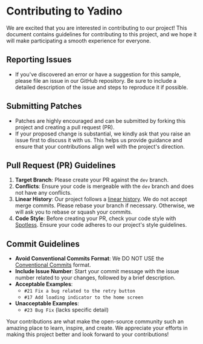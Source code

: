 # Contributing to Yadino

We are excited that you are interested in contributing to our project! This document contains guidelines for contributing to this project, and we hope it will make participating a smooth experience for everyone.

## Reporting Issues

- If you've discovered an error or have a suggestion for this sample, please file an issue in our GitHub repository. Be sure to include a detailed description of the issue and steps to reproduce it if possible.

## Submitting Patches

- Patches are highly encouraged and can be submitted by forking this project and creating a pull request (PR).
- If your proposed change is substantial, we kindly ask that you raise an issue first to discuss it with us. This helps us provide guidance and ensure that your contributions align well with the project's direction.

## Pull Request (PR) Guidelines

1. **Target Branch**: Please create your PR against the `dev` branch.
2. **Conflicts**: Ensure your code is mergeable with the `dev` branch and does not have any conflicts.
3. **Linear History**: Our project follows a [linear history](https://www.bitsnbites.eu/a-tidy-linear-git-history/). We do not accept merge commits. Please rebase your branch if necessary. Otherwise, we will ask you to rebase or squash your commits.
4. **Code Style**: Before creating your PR, check your code style with [Spotless](https://github.com/diffplug/spotless). Ensure your code adheres to our project's style guidelines.

## Commit Guidelines

- **Avoid Conventional Commits Format**: We DO NOT USE the [Conventional Commits](https://www.conventionalcommits.org/en/v1.0.0/) format.
- **Include Issue Number**: Start your commit message with the issue number related to your changes, followed by a brief description.
- **Acceptable Examples**:
    - `#21 Fix a bug related to the retry button`
    - `#17 Add loading indicator to the home screen`
- **Unacceptable Examples**:
    - `#23 Bug Fix` (lacks specific detail)

Your contributions are what make the open-source community such an amazing place to learn, inspire, and create. We appreciate your efforts in making this project better and look forward to your contributions!
